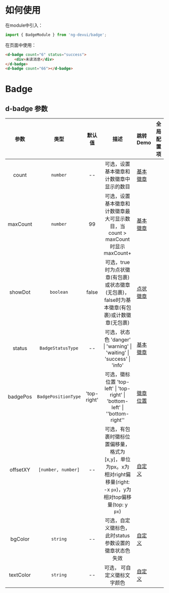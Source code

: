 # 如何使用
在module中引入：
```ts
import { BadgeModule } from 'ng-devui/badge';
```

在页面中使用：
```html
<d-badge count="6" status="success">
    <div>未读消息</div>
</d-badge>
<d-badge count="66"></d-badge>
```
# Badge

## d-badge 参数

|    参数     |      类型      |  默认值   | 描述                                                                           | 跳转 Demo                                            |全局配置项| 
| :----------------: | :---------: | :------------:  | :-----: | :---------------------------------------------------------------------------  |  :---------------------------     |
|     count      |    `number`     |   --    | 可选，设置基本徽章和计数徽章中显示的数目 | [基本徽章](demo#badge-basic) |
|    maxCount     | `number`   | 99  | 可选，设置基本徽章和计数徽章最大可显示数目，当 count > maxCount 时显示maxCount+  | [基本徽章](demo#badge-basic)     |
|   showDot   | `boolean`  | false | 可选，true时为点状徽章(有包裹)或状态徽章(无包裹)，false时为基本徽章(有包裹)或计数徽章(无包裹) | [点状徽章](demo#badge-dot)   |
| status |`BadgeStatusType` | -- | 可选，状态色 'danger' \| 'warning' \| 'waiting' \| 'success' \| 'info' | [基本徽章](demo#badge-basic) |
|   badgePos    | `BadgePositionType`   |  'top-right'   | 可选，徽标位置 'top-left' \| 'top-right' \| 'bottom-left' \| ''bottom-right''   | [徽章位置](demo#position)      |
|  offsetXY   |   `[number, number]`     |  --  | 可选，有包裹时徽标位置偏移量，格式为[x,y]，单位为px。x为相对right偏移量(right: -x `px`)，y为相对top偏移量(top: y `px`)               |   [自定义](demo#custom)   |
|    bgColor     |    `string`     |   --    | 可选，自定义徽标色，此时status参数设置的徽章状态色失效 |  [自定义](demo#custom)      |
|    textColor     |    `string`     |   --    | 可选， 可自定义徽标文字颜色 |  [自定义](demo#custom)      |
